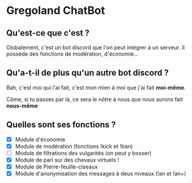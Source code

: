 # Gregoland ChatBot
## Qu'est-ce que c'est ?
Globalement, c'est un bot discord que l'on peut intégrer à un serveur. Il possède des fonctions de modération, d'économie...

## Qu'a-t-il de plus qu'un autre bot discord ?
Bah, c'est moi qui l'ai fait, c'est mon mien à moi que j'ai fait **moi-même**.

Côme, si tu passes par là, ce sera le nôtre à nous que nous aurons fait **nous-même**

## Quelles sont ses fonctions ?
- [X] Module d'économie
- [X] Module de modération (fonctions !kick et !ban)
- [ ] Module de filtrations des vulgarités (on peut y bosser)
- [X] Module de pari sur des chevaux virtuels !
- [X] Module de Pierre-feuille-ciseaux
- [X] Module d'anonymisation des messages à deux niveaux (!an et !an+)
